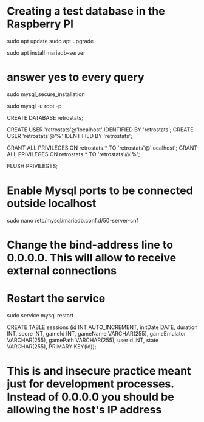# Creating a test database in the Raspberry PI
sudo apt update
sudo apt upgrade

sudo apt install mariadb-server

# answer yes to every query
sudo mysql_secure_installation 

sudo mysql -u root -p

CREATE DATABASE retrostats;

CREATE USER 'retrostats'@'localhost' IDENTIFIED BY 'retrostats';
CREATE USER 'retrostats'@'%' IDENTIFIED BY 'retrostats';

GRANT ALL PRIVILEGES ON retrostats.* TO 'retrostats'@'localhost';
GRANT ALL PRIVILEGES ON retrostats.* TO 'retrostats'@'%';

FLUSH PRIVILEGES;

# Enable Mysql ports to be connected outside localhost

sudo nano /etc/mysql/mariadb.conf.d/50-server-cnf

# Change the bind-address line to 0.0.0.0. This will allow to receive external connections
# Restart the service
sudo service mysql restart

CREATE TABLE sessions (id INT AUTO_INCREMENT, initDate DATE, duration INT, score INT, gameId INT, gameName VARCHAR(255), gameEmulator VARCHAR(255), gamePath VARCHAR(255), userId INT, state VARCHAR(255), PRIMARY KEY(id));

# This is and insecure practice meant just for development processes. Instead of 0.0.0.0 you should be allowing the host's IP address